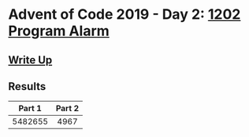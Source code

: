 # Advent of Code 2019 - Day 2: [1202 Program Alarm](https://adventofcode.com/2019/day/2)

## [Write Up](https://github.com/CodingAP/advent-of-code/blob/main/writeups/2019/day2_writeup.md)
## Results
| Part 1 | Part 2 | 
|:---:|:---:|
| 5482655 | 4967 |